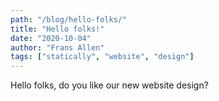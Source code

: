 ```yaml
---
path: "/blog/hello-folks/"
title: "Hello folks!"
date: "2020-10-04"
author: "Frans Allen"
tags: ["statically", "website", "design"]
---
```


Hello folks, do you like our new website design?
